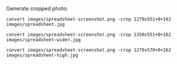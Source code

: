 
Generate cropped photo:

    convert images/spreadsheet-screenshot.png -crop 1279x551+0+162 images/spreadsheet.jpg

    convert images/spreadsheet-screenshot.png -crop 1350x551+0+162 images/spreadsheet-wider.jpg

    convert images/spreadsheet-screenshot.png -crop 1279x570+0+162 images/spreadsheet-high.jpg

